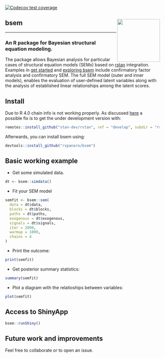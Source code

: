 [![Codecov test coverage](https://codecov.io/gh/rvpanaro/bsem/branch/master/graph/badge.svg)](https://codecov.io/gh/rvpanaro/bsem?branch=master)
## bsem <a href='https://rvpanaro.github.io/bsem/'><img src='https://raw.githubusercontent.com/rvpanaro/bsem/master/inst/figures/bsem.png' align="right" height="139" /></a>

---

### An R package for Bayesian structural equation modeling. 

The package allows Bayesian analysis for particular cases of structural equation models (SEMs) based on [rstan](https://github.com/stan-dev/rstan/wiki/RStan-Getting-Started) integration. Examples in [get started](https://rvpanaro.github.io/spsurv/articles/bsem.html) and [exploring bsem](https://rvpanaro.github.io/spsurv/articles/exploring-bsem-class.html) include confirmatory factor analysis and confirmatory SEM. The full SEM model (outer and inner models), enables the evaluation of user-defined latent variables along with the analysis of established linear relationships among the latent scores.

## Install

Due to R 4.0 chain info is not working properly. As discussed [here](https://github.com/tylermorganwall/rayshader/issues/113) a possible fix is to get the under development version with:

```r
remotes::install_github("stan-dev/rstan", ref = "develop", subdir = "rstan/rstan")
```

Afterwards, you can install bsem using:

```r
devtools::install_github("rvpanaro/bsem")
```

## Basic working example

- Get some simulated data.

```r
dt <- bsem::simdata()
```

- Fit your SEM model

```r
semfit <- bsem::sem(
  data = dt$data,
  blocks = dt$blocks,
  paths = dt$paths,
  exogenous = dt$exogenous,
  signals = dt$signals,
  iter = 2000,
  warmup = 1000,
  chains = 4
)
```

- Print the outcome:

```r
print(semfit) 
```

- Get posterior summary statistics:

```r
summary(semfit)
```

- Plot a diagram with the relatioships between variables:

```r
plot(semfit)
```

## Access to ShinyApp

```r
bsem::runShiny()
```

## Future work and improvements

Feel free to collaborate or to open an issue.
